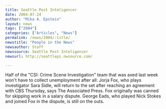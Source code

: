 ```yaml
---
title: Seattle Post Inteligencer
date: 2004-07-24
author: "Mika A. Epstein"
layout: news
tags: ["2004"]
categories: ["Articles", "News"]
permalink: /news/2004/:title/
newstitle: "People in the News"
newsauthor: Staff
newssource: Seattle Post Inteligencer
newsurl: http://seattlepi.nwsource.com/

---
```


Half of the "CSI: Crime Scene Investigation" team that was axed last week won't have to collect unemployment after all: Jorja Fox, who plays investigator Sara Sidle, will return to the set after reaching an agreement with CBS Thursday, says The Associated Press. Fox originally was canned for skipping work in a salary dispute. George Eads, who played Nick Stokes and joined Fox in the dispute, is still on the outs.

